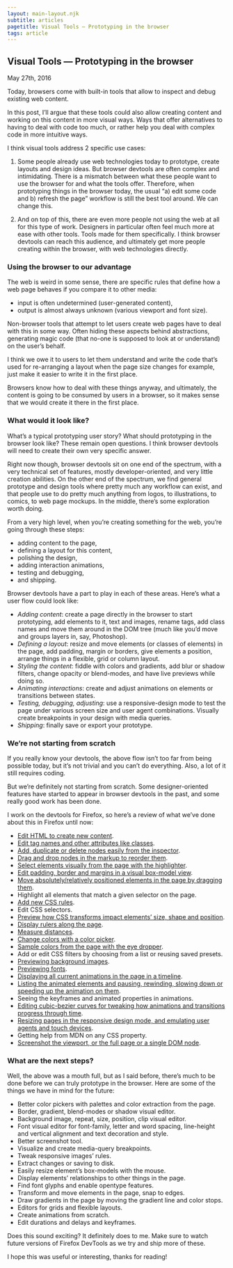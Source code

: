 ```yaml
---
layout: main-layout.njk
subtitle: articles
pagetitle: Visual Tools — Prototyping in the browser
tags: article
---
```


## Visual Tools — Prototyping in the browser

<time datetime="2016-05-27">May 27th, 2016</time>

Today, browsers come with built-in tools that allow to inspect and debug existing web content.

In this post, I’ll argue that these tools could also allow creating content and working on this content in more visual ways. Ways that offer alternatives to having to deal with code too much, or rather help you deal with complex code in more intuitive ways.

I think visual tools address 2 specific use cases:

1. Some people already use web technologies today to prototype, create layouts and design ideas. But browser devtools are often complex and intimidating. There is a mismatch between what these people want to use the browser for and what the tools offer. Therefore, when prototyping things in the browser today, the usual “a) edit some code and b) refresh the page” workflow is still the best tool around. We can change this.

2. And on top of this, there are even more people not using the web at all for this type of work. Designers in particular often feel much more at ease with other tools. Tools made for them specifically. I think browser devtools can reach this audience, and ultimately get more people creating within the browser, with web technologies directly.

### Using the browser to our advantage

The web is weird in some sense, there are specific rules that define how a web page behaves if you compare it to other media:

* input is often undetermined (user-generated content),
* output is almost always unknown (various viewport and font size).

Non-browser tools that attempt to let users create web pages have to deal with this in some way. Often hiding these aspects behind abstractions, generating magic code (that no-one is supposed to look at or understand) on the user’s behalf.

I think we owe it to users to let them understand and write the code that’s used for re-arranging a layout when the page size changes for example, just make it easier to write it in the first place.

Browsers know how to deal with these things anyway, and ultimately, the content is going to be consumed by users in a browser, so it makes sense that we would create it there in the first place.

### What would it look like?

What’s a typical prototyping user story? What should prototyping in the browser look like?
These remain open questions. I think browser devtools will need to create their own very specific answer.

Right now though, browser devtools sit on one end of the spectrum, with a very technical set of features, mostly developer-oriented, and very little creation abilities.
On the other end of the spectrum, we find general prototype and design tools where pretty much any workflow can exist, and that people use to do pretty much anything from logos, to illustrations, to comics, to web page mockups.
In the middle, there’s some exploration worth doing.

From a very high level, when you’re creating something for the web, you’re going through these steps:

* adding content to the page,
* defining a layout for this content,
* polishing the design,
* adding interaction animations,
* testing and debugging,
* and shipping.

Browser devtools have a part to play in each of these areas. Here’s what a user flow could look like:

* _Adding content_: create a page directly in the browser to start prototyping, add elements to it, text and images, rename tags, add class names and move them around in the DOM tree (much like you’d move and groups layers in, say, Photoshop).
* _Defining a layout_: resize and move elements (or classes of elements) in the page, add padding, margin or borders, give elements a position, arrange things in a flexible, grid or column layout.
* _Styling the content_: fiddle with colors and gradients, add blur or shadow filters, change opacity or blend-modes, and have live previews while doing so.
* _Animating interactions_: create and adjust animations on elements or transitions between states.
* _Testing, debugging, adjusting_: use a responsive-design mode to test the page under various screen size and user agent combinations. Visually create breakpoints in your design with media queries.
* _Shipping_: finally save or export your prototype.

### We’re not starting from scratch

If you really know your devtools, the above flow isn’t too far from being possible today, but it’s not trivial and you can’t do everything. Also, a lot of it still requires coding.

But we’re definitely not starting from scratch. Some designer-oriented features have started to appear in browser devtools in the past, and some really good work has been done.

I work on the devtools for Firefox, so here’s a review of what we’ve done about this in Firefox until now:

* [Edit HTML to create new content](https://developer.mozilla.org/en-US/docs/Tools/Page_Inspector/How_to/Examine_and_edit_HTML#Editing_HTML_2).
* [Edit tag names and other attributes like classes](https://developer.mozilla.org/en-US/docs/Tools/Page_Inspector/How_to/Examine_and_edit_HTML#Element_popup_menu).
* [Add, duplicate or delete nodes easily from the inspector](https://developer.mozilla.org/en-US/docs/Tools/Page_Inspector/How_to/Examine_and_edit_HTML#Editing_HTML_2).
* [Drag and drop nodes in the markup to reorder them](https://developer.mozilla.org/en-US/docs/Tools/Page_Inspector/How_to/Examine_and_edit_HTML#Drag_and_drop).
* [Select elements visually from the page with the highlighter](https://developer.mozilla.org/en-US/docs/Tools/Page_Inspector/How_to/Select_an_element).
* [Edit padding, border and margins in a visual box-model view](https://developer.mozilla.org/en-US/docs/Tools/Page_Inspector/How_to/Examine_and_edit_the_box_model).
* [Move absolutely/relatively positioned elements in the page by dragging them](https://developer.mozilla.org/en-US/docs/Tools/Page_Inspector/How_to/Reposition_elements_in_the_page).
* Highlight all elements that match a given selector on the page.
* [Add new CSS rules](https://developer.mozilla.org/en-US/docs/Tools/Page_Inspector/How_to/Examine_and_edit_CSS#Add_rules).
* Edit CSS selectors.
* [Preview how CSS transforms impact elements’ size, shape and position](https://developer.mozilla.org/en-US/docs/Tools/Page_Inspector/How_to/Visualize_transforms).
* [Display rulers along the page](https://medium.com/@patrickbrosset/measuring-elements-and-distances-in-firefox-devtools-1d6c57bc1f3f#.xyvjggkg5).
* [Measure distances](https://medium.com/@patrickbrosset/measuring-elements-and-distances-in-firefox-devtools-1d6c57bc1f3f#.xyvjggkg5).
* [Change colors with a color picker](https://developer.mozilla.org/en-US/docs/Tools/Page_Inspector/How_to/Inspect_and_select_colors).
* [Sample colors from the page with the eye dropper](https://developer.mozilla.org/en-US/docs/Tools/Eyedropper).
* Add or edit CSS filters by choosing from a list or reusing saved presets.
* [Previewing background images](https://developer.mozilla.org/en-US/docs/Tools/Page_Inspector/How_to/View_background_images).
* [Previewing fonts](https://developer.mozilla.org/en-US/docs/Tools/Page_Inspector/How_to/View_fonts#font-family_tooltip).
* [Displaying all current animations in the page in a timeline](https://developer.mozilla.org/en-US/docs/Tools/Page_Inspector/How_to/Work_with_animations).
* [Listing the animated elements and pausing, rewinding, slowing down or speeding up the animation on them](https://developer.mozilla.org/en-US/docs/Tools/Page_Inspector/How_to/Work_with_animations).
* Seeing the keyframes and animated properties in animations.
* [Editing cubic-bezier curves for tweaking how animations and transitions progress through time](https://developer.mozilla.org/en-US/docs/Tools/Page_Inspector/How_to/Work_with_animations#Edit_timing_functions).
* [Resizing pages in the responsive design mode, and emulating user agents and touch devices](https://developer.mozilla.org/en-US/docs/Tools/Responsive_Design_Mode).
* Getting help from MDN on any CSS property.
* [Screenshot the viewport, or the full page or a single DOM node](http://meyerweb.com/eric/thoughts/2015/10/22/firefoxs-screenshot-command/).

### What are the next steps?

Well, the above was a mouth full, but as I said before, there’s much to be done before we can truly prototype in the browser. Here are some of the things we have in mind for the future:

* Better color pickers with palettes and color extraction from the page.
* Border, gradient, blend-modes or shadow visual editor.
* Background image, repeat, size, position, clip visual editor.
* Font visual editor for font-family, letter and word spacing, line-height and vertical alignment and text decoration and style.
* Better screenshot tool.
* Visualize and create media-query breakpoints.
* Tweak responsive images’ rules.
* Extract changes or saving to disk.
* Easily resize element’s box-models with the mouse.
* Display elements’ relationships to other things in the page.
* Find font glyphs and enable opentype features.
* Transform and move elements in the page, snap to edges.
* Draw gradients in the page by moving the gradient line and color stops.
* Editors for grids and flexible layouts.
* Create animations from scratch.
* Edit durations and delays and keyframes.

Does this sound exciting? It definitely does to me. Make sure to watch future versions of Firefox DevTools as we try and ship more of these.

I hope this was useful or interesting, thanks for reading!
